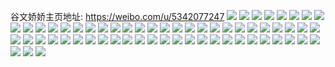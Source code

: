 谷文娇娇主页地址: https://weibo.com/u/5342077247 
![](https://wx4.sinaimg.cn/mw2000/005PwOkfly1h9jfxytv0jj31o02807wh.jpg) 
![](https://wx4.sinaimg.cn/mw2000/005PwOkfly1gstkvustnij31o0280e82.jpg) 
![](https://wx4.sinaimg.cn/mw2000/005PwOkfly1gn92bii1v6j31o02801jc.jpg) 
![](https://wx4.sinaimg.cn/mw2000/005PwOkfly1gn92bi56erj31o02807wh.jpg) 
![](https://wx4.sinaimg.cn/mw2000/005PwOkfly1gl422l0et4j31o02801kx.jpg) 
![](https://wx4.sinaimg.cn/mw2000/005PwOkfly1gl422nmw8pj32c0394qv6.jpg) 
![](https://wx4.sinaimg.cn/mw2000/005PwOkfly1gl422p80zyj32c02c0npd.jpg) 
![](https://wx4.sinaimg.cn/mw2000/005PwOkfly1gksdn8hjtvj31o0280x2u.jpg) 
![](https://wx4.sinaimg.cn/mw2000/005PwOkfly1gkgsrdgir4j31o02801kx.jpg) 
![](https://wx4.sinaimg.cn/mw2000/005PwOkfly1gjwvl9snb0j31o02801ft.jpg) 
![](https://wx4.sinaimg.cn/mw2000/005PwOkfly1ggxdq9xb0bj326o2c0u0x.jpg) 
![](https://wx4.sinaimg.cn/mw2000/005PwOkfly1gfjgdlut0lj31o027unom.jpg) 
![](https://wx4.sinaimg.cn/mw2000/005PwOkfly1gdj0j9b6tqj31400u0k74.jpg) 
![](https://wx4.sinaimg.cn/mw2000/005PwOkfly1gdj0j9sum8j31280u0k6v.jpg) 
![](https://wx4.sinaimg.cn/mw2000/005PwOkfly1gdj0jafaywj31400u0162.jpg) 
![](https://wx4.sinaimg.cn/mw2000/005PwOkfly1gdj0j8t9txj313x0u0h11.jpg) 
![](https://wx4.sinaimg.cn/mw2000/005PwOkfly1gdj0jarb19j312w0qpgzy.jpg) 
![](https://wx4.sinaimg.cn/mw2000/005PwOkfly1gdj0jb690hj310p0u0k7b.jpg) 
![](https://wx4.sinaimg.cn/mw2000/005PwOkfly1gcx390xx6nj30u011xh59.jpg) 
![](https://wx4.sinaimg.cn/mw2000/005PwOkfly1gcx3933wvjj30u0140kb1.jpg) 
![](https://wx4.sinaimg.cn/mw2000/005PwOkfly1gcx3955f24j31400u0dvr.jpg) 
![](https://wx4.sinaimg.cn/mw2000/005PwOkfly1gcx396ehqlj30u0140wxa.jpg) 
![](https://wx4.sinaimg.cn/mw2000/005PwOkfly1gc5b8a80q8j30u013bdve.jpg) 
![](https://wx4.sinaimg.cn/mw2000/005PwOkfly1gbwss4swgxj30tp153n2v.jpg) 
![](https://wx4.sinaimg.cn/mw2000/005PwOkfly1gbwss46zxyj325p2rbe81.jpg) 
![](https://wx4.sinaimg.cn/mw2000/005PwOkfly1gbnqbvduvwj31o027uhdt.jpg) 
![](https://wx4.sinaimg.cn/mw2000/005PwOkfly1gbnqbt1166j31o027u1kx.jpg) 
![](https://wx4.sinaimg.cn/mw2000/005PwOkfly1gbnqbwf10tj31o027ub29.jpg) 
![](https://wx4.sinaimg.cn/mw2000/005PwOkfly1gbg4flsszgj30u00wg7gp.jpg) 
![](https://wx4.sinaimg.cn/mw2000/005PwOkfly1gbc6589knfj30u014uwin.jpg) 
![](https://wx4.sinaimg.cn/mw2000/005PwOkfly1gbc6573vuej30u013xq9p.jpg) 
![](https://wx4.sinaimg.cn/mw2000/005PwOkfly1gag9pvhz2yj33342bc1kz.jpg) 
![](https://wx4.sinaimg.cn/mw2000/005PwOkfly1gag9pxjt03j32402tcnpe.jpg) 
![](https://wx4.sinaimg.cn/mw2000/005PwOkfly1gag9pye2jjj31ho1zk1gu.jpg) 
![](https://wx4.sinaimg.cn/mw2000/005PwOkfly1gag9pzvabfj316o1kwu0x.jpg) 
![](https://wx4.sinaimg.cn/mw2000/005PwOkfly1gag9psku2mj31401z4npd.jpg) 
![](https://wx4.sinaimg.cn/mw2000/005PwOkfly1gag9q08kq3j30qo0qojw6.jpg) 
![](https://wx4.sinaimg.cn/mw2000/005PwOkfly1gadmowed1ij31o0280b29.jpg) 
![](https://wx4.sinaimg.cn/mw2000/005PwOkfly1gadmox1t1bj31ho1zk7qx.jpg) 
![](https://wx4.sinaimg.cn/mw2000/005PwOkfly1gadmoxyhr5j31ho1zk4qp.jpg) 
![](https://wx4.sinaimg.cn/mw2000/005PwOkfly1g8rfv5gp7zj31og2iohdv.jpg) 
![](https://wx4.sinaimg.cn/mw2000/005PwOkfly1g8k0ae1iy8j315k0qggqe.jpg) 
![](https://wx4.sinaimg.cn/mw2000/005PwOkfly1g8k0agokooj31if1v3hdt.jpg) 
![](https://wx4.sinaimg.cn/mw2000/005PwOkfly1g5fnb4hirxj31w02iokjp.jpg) 
![](https://wx4.sinaimg.cn/mw2000/005PwOkfly1g5fn7nw13yj31ib14nkjl.jpg) 
![](https://wx4.sinaimg.cn/mw2000/005PwOkfly1g5fn90gjpjj32io1w1kjp.jpg) 
![](https://wx4.sinaimg.cn/mw2000/005PwOkfly1g5fncv7ib1j31w02io1l2.jpg) 
![](https://wx4.sinaimg.cn/mw2000/005PwOkfly1g5fn8xubhwj31t10x34qr.jpg) 
![](https://wx4.sinaimg.cn/mw2000/005PwOkfly1g5fnam4s51j316o1kub2a.jpg) 
![](https://wx4.sinaimg.cn/mw2000/005PwOkfly1g5fn9v8rkcj32c02c0u12.jpg) 
![](https://wx4.sinaimg.cn/mw2000/005PwOkfly1g5fn982u2dj318f1o0e81.jpg) 
![](https://wx4.sinaimg.cn/mw2000/005PwOkfly1g5fn8oy4coj31w02iokjo.jpg) 
![](https://wx4.sinaimg.cn/mw2000/005PwOkfly1g56jlapn2sj31w02h2nph.jpg) 
![](https://wx4.sinaimg.cn/mw2000/005PwOkfly1g56jl941hyj31ho1zk4iv.jpg) 
![](https://wx4.sinaimg.cn/mw2000/005PwOkfly1g56jlcm9iaj31w02iob2d.jpg) 
![](https://wx4.sinaimg.cn/mw2000/005PwOkfly1g34j9qjnqnj32io1w0kjo.jpg) 
![](https://wx4.sinaimg.cn/mw2000/005PwOkfly1g33buf8uoqj30z00u0gpl.jpg) 
![](https://wx4.sinaimg.cn/mw2000/005PwOkfly1g2274g3mxaj31590u04d7.jpg) 
![](https://wx4.sinaimg.cn/mw2000/005PwOkfly1g2274gxe95j30u010pdrv.jpg) 
![](https://wx4.sinaimg.cn/mw2000/005PwOkfly1g2274ht05jj30z40u0woi.jpg) 
![](https://wx4.sinaimg.cn/mw2000/005PwOkfly1g2274jen0cj320q0u0e1l.jpg) 
